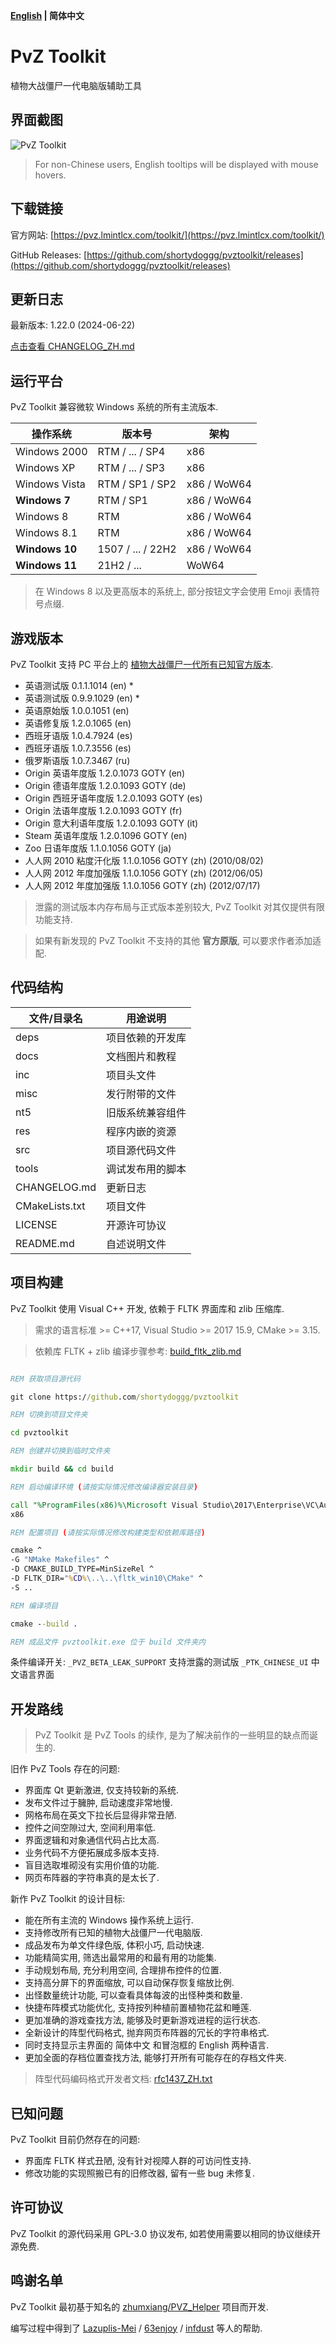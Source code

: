 **[English](./README.md) | 简体中文**

# PvZ Toolkit

植物大战僵尸一代电脑版辅助工具

## 界面截图

![PvZ Toolkit](https://github.com/shortydoggg/pvztoolkit/raw/master/docs/pvztoolkit_zh.gif)

> For non-Chinese users, English tooltips will be displayed with mouse hovers.

## 下载链接

官方网站: [https://pvz.lmintlcx.com/toolkit/](https://pvz.lmintlcx.com/toolkit/)

GitHub Releases: [https://github.com/shortydoggg/pvztoolkit/releases](https://github.com/shortydoggg/pvztoolkit/releases)

## 更新日志

最新版本: 1.22.0 (2024-06-22)

[点击查看 CHANGELOG_ZH.md](https://github.com/shortydoggg/pvztoolkit/blob/master/CHANGELOG_ZH.md)

## 运行平台

PvZ Toolkit 兼容微软 Windows 系统的所有主流版本.

| 操作系统       | 版本号            | 架构        |
| -------------- | ----------------- | ----------- |
| Windows 2000   | RTM / ... / SP4   | x86         |
| Windows XP     | RTM / ... / SP3   | x86         |
| Windows Vista  | RTM / SP1 / SP2   | x86 / WoW64 |
| **Windows 7**  | RTM / SP1         | x86 / WoW64 |
| Windows 8      | RTM               | x86 / WoW64 |
| Windows 8.1    | RTM               | x86 / WoW64 |
| **Windows 10** | 1507 / ... / 22H2 | x86 / WoW64 |
| **Windows 11** | 21H2 / ...        | WoW64       |

> 在 Windows 8 以及更高版本的系统上, 部分按钮文字会使用 Emoji 表情符号点缀.

## 游戏版本

PvZ Toolkit 支持 PC 平台上的 [植物大战僵尸一代所有已知官方版本](https://pvz.lmintlcx.com/download/).

- 英语测试版 0.1.1.1014 (en) \*
- 英语测试版 0.9.9.1029 (en) \*
- 英语原始版 1.0.0.1051 (en)
- 英语修复版 1.2.0.1065 (en)
- 西班牙语版 1.0.4.7924 (es)
- 西班牙语版 1.0.7.3556 (es)
- 俄罗斯语版 1.0.7.3467 (ru)
- Origin 英语年度版 1.2.0.1073 GOTY (en)
- Origin 德语年度版 1.2.0.1093 GOTY (de)
- Origin 西班牙语年度版 1.2.0.1093 GOTY (es)
- Origin 法语年度版 1.2.0.1093 GOTY (fr)
- Origin 意大利语年度版 1.2.0.1093 GOTY (it)
- Steam 英语年度版 1.2.0.1096 GOTY (en)
- Zoo 日语年度版 1.1.0.1056 GOTY (ja)
- 人人网 2010 粘度汗化版 1.1.0.1056 GOTY (zh) (2010/08/02)
- 人人网 2012 年度加强版 1.1.0.1056 GOTY (zh) (2012/06/05)
- 人人网 2012 年度加强版 1.1.0.1056 GOTY (zh) (2012/07/17)

> 泄露的测试版本内存布局与正式版本差别较大, PvZ Toolkit 对其仅提供有限功能支持.

> 如果有新发现的 PvZ Toolkit 不支持的其他 **官方原版**, 可以要求作者添加适配.

## 代码结构

| 文件/目录名    | 用途说明         |
| -------------- | ---------------- |
| deps           | 项目依赖的开发库 |
| docs           | 文档图片和教程   |
| inc            | 项目头文件       |
| misc           | 发行附带的文件   |
| nt5            | 旧版系统兼容组件 |
| res            | 程序内嵌的资源   |
| src            | 项目源代码文件   |
| tools          | 调试发布用的脚本 |
| CHANGELOG.md   | 更新日志         |
| CMakeLists.txt | 项目文件         |
| LICENSE        | 开源许可协议     |
| README.md      | 自述说明文件     |

## 项目构建

PvZ Toolkit 使用 Visual C++ 开发, 依赖于 FLTK 界面库和 zlib 压缩库.

> 需求的语言标准 >= C++17, Visual Studio >= 2017 15.9, CMake >= 3.15.

> 依赖库 FLTK + zlib 编译步骤参考: [build_fltk_zlib.md](https://github.com/shortydoggg/pvztoolkit/blob/master/deps/build_fltk_zlib.md)

```bat

REM 获取项目源代码

git clone https://github.com/shortydoggg/pvztoolkit

REM 切换到项目文件夹

cd pvztoolkit

REM 创建并切换到临时文件夹

mkdir build && cd build

REM 启动编译环境 (请按实际情况修改编译器安装目录)

call "%ProgramFiles(x86)%\Microsoft Visual Studio\2017\Enterprise\VC\Auxiliary\Build\vcvarsall.bat" ^
x86

REM 配置项目 (请按实际情况修改构建类型和依赖库路径)

cmake ^
-G "NMake Makefiles" ^
-D CMAKE_BUILD_TYPE=MinSizeRel ^
-D FLTK_DIR="%CD%\..\..\fltk_win10\CMake" ^
-S ..

REM 编译项目

cmake --build .

REM 成品文件 pvztoolkit.exe 位于 build 文件夹内

```

条件编译开关:
`_PVZ_BETA_LEAK_SUPPORT` 支持泄露的测试版
`_PTK_CHINESE_UI` 中文语言界面

## 开发路线

> PvZ Toolkit 是 PvZ Tools 的续作, 是为了解决前作的一些明显的缺点而诞生的.

旧作 PvZ Tools 存在的问题:

- 界面库 Qt 更新激进, 仅支持较新的系统.
- 发布文件过于臃肿, 启动速度非常地慢.
- 网格布局在英文下拉长后显得非常丑陋.
- 控件之间空隙过大, 空间利用率低.
- 界面逻辑和对象通信代码占比太高.
- 业务代码不方便拓展成多版本支持.
- 盲目选取堆砌没有实用价值的功能.
- 网页布阵器的字符串真的是太长了.

新作 PvZ Toolkit 的设计目标:

- 能在所有主流的 Windows 操作系统上运行.
- 支持修改所有已知的植物大战僵尸一代电脑版.
- 成品发布为单文件绿色版, 体积小巧, 启动快速.
- 功能精简实用, 筛选出最常用的和最有用的功能集.
- 手动规划布局, 充分利用空间, 合理排布控件的位置.
- 支持高分屏下的界面缩放, 可以自动保存恢复缩放比例.
- 出怪数量统计功能, 可以查看具体每波的出怪种类和数量.
- 快捷布阵模式功能优化, 支持按列种植前置植物花盆和睡莲.
- 更加准确的游戏查找方法, 能够及时更新游戏进程的运行状态.
- 全新设计的阵型代码格式, 抛弃网页布阵器的冗长的字符串格式.
- 同时支持显示主界面的 简体中文 和冒泡框的 English 两种语言.
- 更加全面的存档位置查找方法, 能够打开所有可能存在的存档文件夹.

> 阵型代码编码格式开发者文档: [rfc1437_ZH.txt](https://github.com/shortydoggg/pvztoolkit/blob/master/docs/rfc1437_ZH.txt)

## 已知问题

PvZ Toolkit 目前仍然存在的问题:

- 界面库 FLTK 样式丑陋, 没有针对视障人群的可访问性支持.
- 修改功能的实现照搬已有的旧修改器, 留有一些 bug 未修复.

## 许可协议

PvZ Toolkit 的源代码采用 GPL-3.0 协议发布, 如若使用需要以相同的协议继续开源免费.

## 鸣谢名单

PvZ Toolkit 最初基于知名的 [zhumxiang/PVZ_Helper](https://github.com/zhumxiang/PVZ_Helper) 项目而开发.

编写过程中得到了 [Lazuplis-Mei](https://github.com/Lazuplis-Mei) / [63enjoy](https://github.com/63enjoy) / [infdust](https://github.com/infdust) 等人的帮助.
